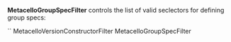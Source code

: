 **MetacelloGroupSpecFilter** controls the list of valid seclectors for defining group specs:

``
MetacelloVersionConstructorFilter
  MetacelloGroupSpecFilter
```